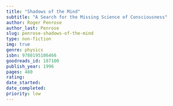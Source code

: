 ```yaml
---
title: "Shadows of the Mind"
subtitle: "A Search for the Missing Science of Consciousness"
author: Roger Penrose
author_last: Penrose
slug: penrose-shadows-of-the-mind
type: non-fiction
img: true
genre: physics
isbn: 9780195106466
goodreads_id: 187100
publish_year: 1996
pages: 480
rating: 
date_started:
date_completed:
priority: low
---
```


